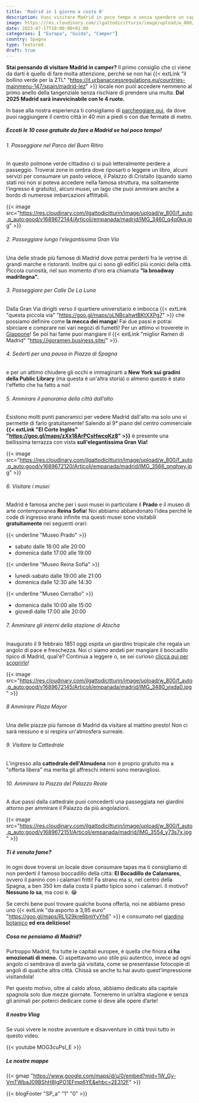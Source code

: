 ```yaml
---
title: 'Madrid in 1 giorno a costo 0'
description: Vuoi visitare Madrid in poco tempo e senza spendere un capitale? Scopri con noi il tour perfetto in 10 tappe. 
image: https://res.cloudinary.com/ilgattodicitturin/image/upload/w_800/f_auto,q_auto:good/v1689672144/Articoli/empanada/madrid/IMG_3501_p1al70.jpg
date: 2023-07-17T10:00:00+01:00
categories: [ "Europa", "Guida", "Camper"]
country: Spagna
type: featured
draft: true
---
```


**Stai pensando di visitare Madrid in camper?** Il primo consiglio che ci viene da darti è quello di fare molta attenzione, perché se non hai {{< extLink "il bollino verde per la ZTL" "https://it.urbanaccessregulations.eu/countries-mainmenu-147/spain/madrid-lez" >}} locale non puoi accedere nemmeno al primo anello della tangenziale senza rischiare di prendere una multa. **Dal 2025 Madrid sarà inavvicinabile con le 4 ruote.**

In base alla nostra esperienza ti consigliamo di [parcheggiare qui](#le-nostre-mappe), da dove puoi raggiungere il centro città in 40 min a piedi o con due fermate di metro. 

##### Eccoti le 10 cose gratuite da fare a Madrid se hai poco tempo!

###### 1. Passeggiare nel Parco del Buen Ritiro
In questo polmone verde cittadino ci si può letteralmente perdere a passeggio. Troverai zone in ombra dove riposarti o leggere un libro, alcuni servizi per consumare un pasto veloce, il Palazzo di Cristallo (quando siamo stati noi non si poteva accedere nella famosa struttura, ma solitamente l’ingresso è gratuito), alcuni musei, un lago che puoi ammirare anche a bordo di numerose imbarcazioni affittabili. 

{{< image src="https://res.cloudinary.com/ilgattodicitturin/image/upload/w_800/f_auto,q_auto:good/v1689672144/Articoli/empanada/madrid/IMG_3460_q4q0kq.jpg" >}}

###### 2. Passeggiare lungo l’elegantissima Gran Vía
Una delle strade più famose di Madrid dove potrai perderti fra le vetrine di grandi marche e ristoranti. Inoltre qui ci sono gli edifici più iconici della città. Piccola curiosità, nel suo momento d'oro era chiamata **"la broadway madrilegna".**

###### 3. Passeggiare per Calle De La Luna
Dalla Gran Via dirigiti verso il quartiere universitario e imbocca {{< extLink "questa piccola via" "https://goo.gl/maps/oLNBcahwtBKtXXPg7" >}} che possiamo definire come **la mecca dei manga**! Fai due passi e potrai sbirciare e comprare nei vari negozi di fumetti! Per un attimo vi troverete in [Giappone](/blog/viaggio-giappone-informazioni-e-itinerari)! Se poi hai fame puoi mangiare il {{< extLink "miglior Ramen di Madrid" "https://igoramen.business.site/" >}}.

###### 4. Sederti per una pausa in Piazza di Spagna
e per un attimo chiudere gli occhi e immaginarti a **New York sui gradini della Public Library** (ma questa è un'altra storia) o almeno questo è stato l'effetto che ha fatto a noi!

###### 5. Ammirare il panorama della città dall’alto
Esistono molti punti panoramici per vedere Madrid dall'alto ma solo uno vi permette di farlo gratuitamente! Salendo al 9° piano del centro commerciale **{{< extLink "El Corte Inglés" "https://goo.gl/maps/zXx18ArPCsHwcoKz8" >}}** è presente una bellissima terrazza con vista **sull'elegantissima Gran Vía!**

{{< image src="https://res.cloudinary.com/ilgattodicitturin/image/upload/w_800/f_auto,q_auto:good/v1689672120/Articoli/empanada/madrid/IMG_3566_qnqhwy.jpg" >}}

###### 6. Visitare i musei
Madrid è famosa anche per i suoi musei in particolare il **Prado** e il museo di arte contemporanea **Reina Sofia**! Noi abbiamo abbandonato l’idea perché le code di ingresso erano infinite ma questi musei sono visitabili **gratuitamente** nei seguenti orari:

{{< underline "Museo Prado" >}}
- sabato dalle 18:00 alle 20:00
- domenica dalle 17:00 alle 19:00

{{< underline "Museo Reina Sofia" >}}
- lunedi-sabato dalle 19:00 alle 21:00
- domenica dalle 12:30 alle 14:30

{{< underline "Museo Cerralbo" >}}
- domenica dalle 10:00 alle 15:00
- giovedì dalle 17:00 alle 20:00 

###### 7. Ammirare gli interni della stazione di Atocha
Inaugurato il 9 febbraio 1851 oggi ospita un giardino tropicale che regala un angolo di pace e freschezza. Noi ci siamo andati per mangiare il boccadilo tipico di Madrid, qual'é? Continua a leggere o, se sei curioso [clicca qui per scoprirlo](#ti-è-venuta-fame)!

{{< image src="https://res.cloudinary.com/ilgattodicitturin/image/upload/w_800/f_auto,q_auto:good/v1689672145/Articoli/empanada/madrid/IMG_3480_vjxda0.jpg" >}}

###### 8 Ammirare Plaza Mayor 
Una delle piazze più famose di Madrid da visitare al mattino presto! Non ci sarà nessuno e si respira un'atmosfera surreale.

###### 9. Visitare la Cattedrale 
L'ingresso alla **cattedrale dell'Almudena** non è proprio gratuito ma a "offerta libera" ma merita gli affreschi interni sono meravigliosi.

###### 10. Ammirare la Piazza del Palazzo Reale
A due passi dalla cattedrale puoi concederti una passeggiata nei giardini attorno per ammirare il Palazzo da più angolazioni.

{{< image src="https://res.cloudinary.com/ilgattodicitturin/image/upload/w_800/f_auto,q_auto:good/v1689672151/Articoli/empanada/madrid/IMG_3554_y73s7x.jpg" >}}

##### Ti è venuta fame? 
In ogni dove troverai un locale dove consumare tapas ma ti consigliamo di non perderti il famoso boccadillo della città: **El Bocadillo de Calamares**, ovvero il panino con i calamari fritti! Fa strano ma si, nel centro della Spagna, a ben 350 km dalla costa il piatto tipico sono i calamari. Il motivo? **Nessuno lo sa**, ma così è. 😂

Se cerchi bene puoi trovare qualche buona offerta, noi ne abbiamo preso uno {{< extLink "da asporto a 3,95 euro" "https://goo.gl/maps/RL1j29kre6bmYvYh6" >}} e consumato nel [giardino botanico](#4-ammirare-gli-interni-della-stazione-di-atocha) **ed era delizioso!**

##### Cosa ne pensiamo di Madrid?
Purtroppo Madrid, fra tutte le capitali europee, è quella che finora **ci ha emozionati di meno.** 
Ci aspettavamo uno stile più autentico, invece ad ogni angolo ci sembrava di averla già visitata, come se presentasse fotocopie di angoli di qualche altra città. Chissà se anche tu hai avuto quest’impressione visitandola!

Per questo motivo, oltre al caldo afoso, abbiamo dedicato alla capitale spagnola solo due mezze giornate. Torneremo in un’altra stagione e senza gli animali per poterci dedicare come si deve alle opere d’arte!

##### Il nostro Vlog
Se vuoi vivere le nostre avventure e disavventure in città trovi tutto in questo video.

{{< youtube MOG3cuPsI_E >}}

##### Le nostre mappe


{{< gmap "https://www.google.com/maps/d/u/0/embed?mid=1W_Gy-VmTWbaJ09BShH8lgPO1EFmp6YE&ehbc=2E312F" >}}

{{< blogFooter "SP_a" "1" "0" >}}